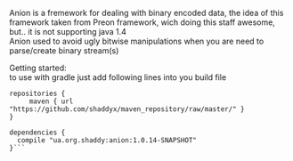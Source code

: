 Anion is a fremework for dealing with binary encoded data, the idea of this framework taken from Preon framework, wich doing this staff awesome, but.. it is not supporting java 1.4
<br>Anion used to avoid ugly bitwise manipulations when you are need to parse/create binary stream(s)

Getting started:<br>
to use with gradle just add following lines into you build file
```
repositories {
     maven { url "https://github.com/shaddyx/maven_repository/raw/master/" }
}

dependencies {
  compile "ua.org.shaddy:anion:1.0.14-SNAPSHOT"
}```

